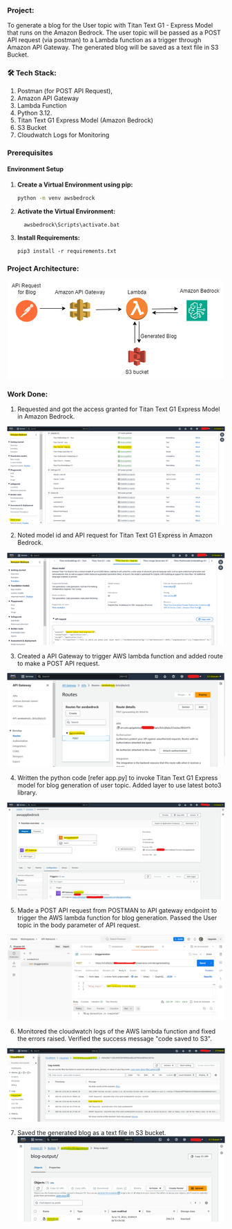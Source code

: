 ### Project: 
To generate a blog for the User topic with Titan Text G1 - Express Model that runs on the Amazon Bedrock. The user topic will be passed as a POST API request (via postman) to a Lambda function as a trigger through Amazon API Gateway. The generated blog will be saved as a text file in S3 Bucket.

### 🛠️ Tech Stack:
1. Postman (for POST API Request), 
2. Amazon API Gateway 
3. Lambda Function
4. Python 3.12.
5. Titan Text G1 Express Model (Amazon Bedrock)
6. S3 Bucket
7. Cloudwatch Logs for Monitoring

### Prerequisites
#### Environment Setup

1. **Create a Virtual Environment using pip:**
   ```bash
   python -m venv awsbedrock
   ```   
2. **Activate the Virtual Environment:**
   ```bash
     awsbedrock\Scripts\activate.bat
   ```
3. **Install Requirements:**
   ```
   pip3 install -r requirements.txt
   ```
      
### Project Architecture:

![Architecture](assets/Blog_Generation_Architecture.png)

### Work Done:

1. Requested and got the access granted for Titan Text G1 Express Model in Amazon Bedrock.
   
![TitanModel](assets/titan_model.png)

2. Noted model id and API request for Titan Text G1 Express in Amazon Bedrock.

![bedrock](assets/awsbedrock.png)

3. Created a API Gateway to trigger AWS lambda function and added route to make a POST API request.

![apigateway](assets/apigateway.png)

4. Written the python code [refer app.py] to invoke Titan Text G1 Express model for blog generation of user topic. Added layer to use latest boto3 library.

![lambda](assets/lambda.png)

5. Made a POST API request from POSTMAN to API gateway endpoint to trigger the AWS lambda function for blog generation. Passed the User topic in the body parameter of API request.

![Postman](assets/postman.png)

6. Monitored the cloudwatch logs of the AWS lambda function and fixed the errors raised. Verified the success message "code saved to S3". 

![cloudwatch](assets/cloudwatch.png)

7. Saved the generated blog as a text file in S3 bucket.
![S3](assets/S3.png)
